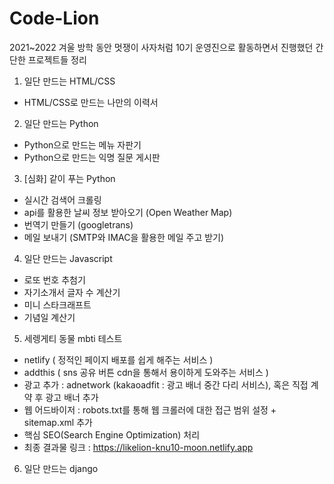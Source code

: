 # Code-Lion
2021~2022 겨울 방학 동안 멋쟁이 사자처럼 10기 운영진으로 활동하면서 진행했던 간단한 프로젝트들 정리

1. 일단 만드는 HTML/CSS
 - HTML/CSS로 만드는 나만의 이력서
 
2. 일단 만드는 Python
 - Python으로 만드는 메뉴 자판기
 - Python으로 만드는 익명 질문 게시판
 
3. [심화] 같이 푸는 Python
 - 실시간 검색어 크롤링
 - api를 활용한 날씨 정보 받아오기 (Open Weather Map)
 - 번역기 만들기 (googletrans)
 - 메일 보내기 (SMTP와 IMAC을 활용한 메일 주고 받기)
4. 일단 만드는 Javascript
 - 로또 번호 추첨기
 - 자기소개서 글자 수 계산기
 - 미니 스타크래프트
 - 기념일 계산기
5. 세렝게티 동물 mbti 테스트
 - netlify ( 정적인 페이지 배포를 쉽게 해주는 서비스 )
 - addthis ( sns 공유 버튼 cdn을 통해서 용이하게 도와주는 서비스 )
 - 광고 추가 : adnetwork (kakaoadfit : 광고 배너 중간 다리 서비스), 혹은 직접 계약 후 광고 배너 추가
 - 웹 어드바이저 : robots.txt를 통해 웹 크롤러에 대한 접근 범위 설정 + sitemap.xml 추가
 - 핵심 SEO(Search Engine Optimization) 처리
 - 최종 결과물 링크 : https://likelion-knu10-moon.netlify.app
6. 일단 만드는 django

